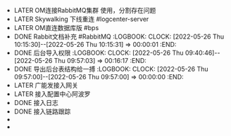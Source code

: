 - LATER OM连接RabbitMQ集群 使用，分割存在问题
- LATER Skywalking 下线重连 #logcenter-server
- LATER OM直连数据库版 #bps
- DONE Rabbit文档补充 #RabbitMQ
  :LOGBOOK:
  CLOCK: [2022-05-26 Thu 10:15:30]--[2022-05-26 Thu 10:15:31] =>  00:00:01
  :END:
- DONE 后台导入权限
  :LOGBOOK:
  CLOCK: [2022-05-26 Thu 09:40:46]--[2022-05-26 Thu 09:57:03] =>  00:16:17
  :END:
- DONE 导出后台表结构给一搏
  :LOGBOOK:
  CLOCK: [2022-05-26 Thu 09:57:00]--[2022-05-26 Thu 09:57:00] =>  00:00:00
  :END:
- LATER 广能发接入网关
- LATER 接入配置中心阿波罗
- DONE 接入日志
- DONE 接入链路跟踪
-
-